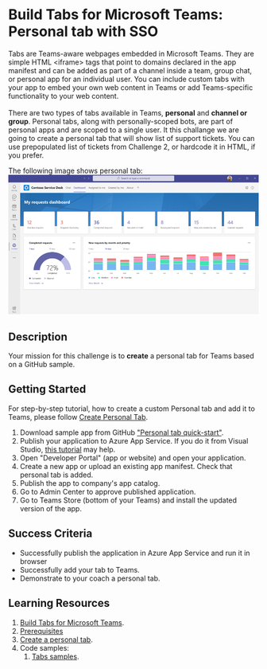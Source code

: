 # Build Tabs for Microsoft Teams: Personal tab with SSO

Tabs are Teams-aware webpages embedded in Microsoft Teams. They are simple HTML <iframe\> tags that point to domains declared in the app manifest and can be added as part of a channel inside a team, group chat, or personal app for an individual user. You can include custom tabs with your app to embed your own web content in Teams or add Teams-specific functionality to your web content.
<br/><br/>
There are two types of tabs available in Teams, **personal** and **channel or group**. Personal tabs, along with personally-scoped bots, are part of personal apps and are scoped to a single user. It this challange we are going to create a personal tab that will show list of support tickets. You can use prepopulated list of tickets from Challenge 2, or hardcode it in HTML, if you prefer.

The following image shows personal tab:<br/>
![Personal tab](https://github.com/LevonDX/Teams-Hack-event-March-2022/blob/main/Resources/personal_tab.png "Personal tab")
<br>

## Description

Your mission for this challenge is to **create** a personal tab for Teams based on a GitHub sample.

## Getting Started

For step-by-step tutorial, how to create a custom Personal tab and add it to Teams, please follow  [Create Personal Tab](https://docs.microsoft.com/en-us/microsoftteams/platform/tabs/how-to/create-personal-tab?tabs=aspnetcore).


1. Download sample app from GitHub ["Personal tab quick-start"](https://github.com/OfficeDev/microsoft-teams-sample-tabs.git).
2. Publish your application to Azure App Service. If you do it from Visual Studio, [this tutorial](https://docs.microsoft.com/en-us/azure/app-service/quickstart-dotnetcore?tabs=net60&pivots=development-environment-vs#publish-your-web-app) may help.
4. Open "Developer Portal" (app or website) and open your application.
5. Create a new app or upload an existing app manifest. Check that personal tab is added. 
6. Publish the app to company's app catalog.
7. Go to Admin Center to approve published application.
8. Go to Teams Store (bottom of your Teams) and install the updated version of the app.

## Success Criteria
* Successfully publish the application in Azure App Service and run it in browser
* Successfully add your tab to Teams.
* Demonstrate to your coach a personal tab.


## Learning Resources
1. [Build Tabs for Microsoft Teams](https://docs.microsoft.com/en-us/microsoftteams/platform/tabs/what-are-tabs).
2. [Prerequisites](https://docs.microsoft.com/en-us/microsoftteams/platform/tabs/how-to/tab-requirements)
3. [Create a personal tab](https://docs.microsoft.com/en-us/microsoftteams/platform/tabs/how-to/create-personal-tab?tabs=nodejs).
4. Code samples:
    1. [Tabs samples](https://github.com/OfficeDev/Microsoft-Teams-Samples#tabs-samples).
